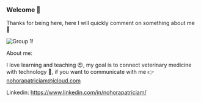 
###  Welcome  🌝   
Thanks for being here, here I will quickly comment on something about me 🌚

![Group 1](https://user-images.githubusercontent.com/14286467/125537897-9a9ee607-9b48-4c9c-95aa-25dc7bc5a954.jpg)!

About me:

I love learning and teaching 😍, my goal is to connect veterinary medicine with technology 🤖, if you want to communicate with me 👉 nohorapatriciam@icloud.com

<!--
**nohorapatriciam/nohorapatriciam** is a ✨ _special_ ✨ repository because its `README.md` (this file) appears on your GitHub profile.

Here are some ideas to get you started:

- 🔭 I’m currently working on ...
- 🌱 I’m currently learning ...
- 👯 I’m looking to collaborate on ...
- 🤔 I’m looking for help with ...
- 💬 Ask me about ...
- 📫 How to reach me: ...
- 😄 Pronouns: ...
- ⚡ Fun fact: ...
-->

Linkedin:
https://www.linkedin.com/in/nohorapatriciam/
